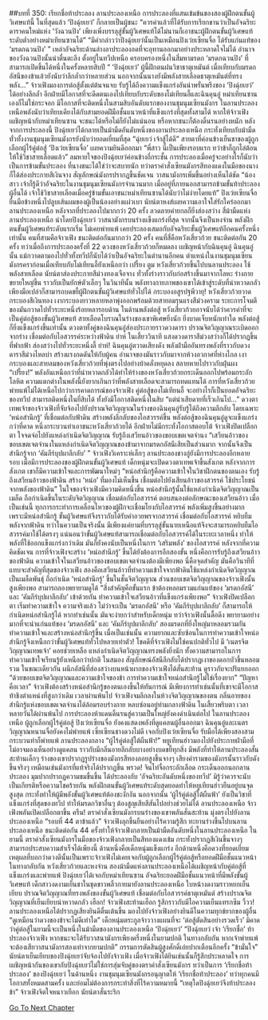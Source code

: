 ##บทที่ 350: เรียกชื่อท้าประลอง
ลานประลองเหนือ
การประลองที่แสนเข้มข้นของสองผู้ฝึกตนขั้นผู้วิเศษแท้นี้ ในที่สุดแล้ว ‘ปิงฉุ่ยเยว่’ ก็กลายเป็นผู้ชนะ
“ควรค่าแล้วที่ได้รับการเรียกขานว่าเป็นอัจฉริยะดาราคนใหม่แห่ง ‘วังฉวนปิง’ เพียงเพิ่งบรรลุสู่ขั้นผู้วิเศษแท้ได้ไม่นานก็เอาชนะผู้ฝึกตนขั้นผู้วิเศษแท้ระดับต่ำอย่างหม่าเทียนซานได้”
“มีคำกล่าวว่าปิงฉุ่ยเยว่นั้นเป็นเหมือนปิงเว่ยเซียนจื่อ ได้รับแก่นแท้ของ ‘มรดกฉวนปิง’ ”
เหล่าอัจฉริยะด้านล่างลาประลองอดที่จะอุทานออกมาอย่างประหลาดใจไม่ได้
อำนาจของวังฉวนปิงนั้นน่าตื่นตะลึง ตั้งอยู่ในทวีปเหนือ ครอบครองหนึ่งในสี่มหามรดก ‘มรดกฉวนปิง’ ที่สามารถเปิดขึ้นได้หนึ่งในครั้งหลายสิบปี
“ ‘ปิงฉุ่ยเยว่’ ผู้นี้ฝึกตนฝนวิชาธาตุเหมันต์ เมื่อเทียบกับมรดกอัสนีของข้าแล้วยังนับว่าลึกล้ำกว่าหลายส่วน นอกจากนั้นนางยังมีพลังสายเลือดธาตุเหมันต์ที่ทรงพลัง...”
จ้าวเฟิงมองการต่อสู้ตั้งแต่ต้นจนจบ รับรู้ได้ถึงความแข็งแกร่งอันน่าพรั่นพรึงของ ‘ปิงฉุ่ยเยว่’ ได้อย่างลึกล้ำ อีกฝ่ายมีโอกาสที่จะดีดตนเองไปเทียบกับระดับของโม่เทียนอี้และฉินคุนอู๋
หม่าเทียนซานเองก็ไม่ใช่กระจอก มีโอกาสที่จะติดหนึ่งในสามสิบอันดับแรกของงานชุมนุมเซียนมังกร ในลานประลองเหนือพลังนับว่าเทียบเคียงได้กับสามยอดฝีมือชั้นแนวหน้าที่แข็งแกร่งที่สุดทั้งสามได้
หากให้จ้าวเฟิงเผชิญหน้ากับหม่าเทียนซาน จะชนะได้หรือไม่ก็ยังไม่แน่นอน หรือหากชนะก็ต้องดิ้นรนอย่างหนัก
หลังจากการประลองนี้
ปิงฉุ่ยเยว่ได้กลายเป็นม้ามืดอันดับหนึ่งของลานประลองเหนือ กระทั่งเทียบกับม้ามืดทั่วทั้งงานชุมนุมเซียนมังกรยังนับว่ายอดเยี่ยมที่สุด
“ฉุ่ยเยว่ เจ้าสู้ได้ดี”
สายตาที่ค่อนข้างเย็นชาของผู้ถูกเลือกผู้ไร้คู่ต่อสู้ ‘ปิงเว่ยเซียนจื่อ’ เผยความยินดีออกมา
“พี่สาว นี่เป็นเพียงรอบแรก ทว่าข้าก็ถูกไล่ต้อนให้ใช้วิชาสายเลือดแล้ว”
ลมหายใจของปิงฉุ่ยเยว่ค่อนข้างถี่กระชั้น
การประลองเมื่อครู่จะอย่างไรก็นับว่าเป็นการข้ามขั้นประลอง ที่นางชนะได้ใช่ว่าจะสบายนัก
ทว่าตราคำสั่งเซียนมังกรสีทองแดงในมือของนางก็ได้ส่องประกายสีเงินจาง สัญลักษณ์มังกรปรากฏขึ้นชัดเจน วาสนามังกรเพิ่มขึ้นอย่างเห็นได้ชัด
“น้องสาว เจ้าก็รู้ดีว่าอัจฉริยะในงานชุมนุมเซียนมังกรจำนวนมาก เมื่ออยู่ที่ภายนอกสามารถข้ามขั้นท้าประลองผู้อื่นได้ เจ้าใช้วิชาสายเลือดเมื่อครู่ข้ามขั้นเอาชนะหม่าเทียนซานได้นับว่าไม่ง่ายโดยแท้”
ปิงเว่ยเซียนจื่อยื่นมือข้างหนึ่งไปลูบเส้นผมของผู้เป็นน้องอย่างแผ่วเบา นัยน์ตาหงส์เผยความเอาใจใส่รักใคร่ออกมา
ลานประลองเหนือ
หลังจากที่ประลองไปมากกว่า 20 ครั้ง ลวดลายค่ายกลก็ยิ่งส่องสว่าง
สี่ม้ามืดแห่งลานประลองเหนือ นำโดยปิงฉุ่ยเยว่ วาสนามังกรบนร่างแข็งแกร่งที่สุด
จากนั้นจึงเป็นหงจ๋าน พลังฝึกตนขั้นผู้วิเศษแท้ระดับแรกเริ่ม ไม่เคยพ่ายแพ้ เคยประลองเสมอกับอัจฉริยะขั้นผู้วิเศษแท้อีกคนครั้งหนึ่งเท่านั้น
คนที่สามคือจ้าวเฟิง ชนะติดต่อกันมากกว่า 20 ครั้ง
คนที่สี่คือหวังเสี่ยวก้วย ชนะติดต่อกัน 20 ครั้ง
ทว่าเมื่อถึงการประลองครั้งที่ 22 ดวงของหวังเสี่ยวก้วยก็หมดลง เผชิญหน้ากับฉินคุนอู๋
ฉินคุนอู๋นั้น แม้กวาดตามองไปทั่วทั้งทวีปก็นับได้ว่าเป็นอัจฉริยะในตำนานอีกคน ตำแหน่งในงานชุมนุมเซียนมังกรคราก่อนเมื่อเทียบกับโม่เทียนอี้ยังเหนือกว่า
เปรี้ยง ตูม
หวังเสี่ยวก้วยขึ้นไปบนลานประลอง ใช้พลังสายเลือด นัยน์ตาส่องประกายสีม่วงทองเจือจาง ทั่วทั้งร่างราวกับก่อสร้างขึ้นมาจากโลหะ ร่างกายขยายใหญ่ขึ้น ราวกับเป็นยักษ์ตัวเล็กๆ
ในวินาทีนั้น พลังทางกายภาพของเขาได้เข้าสู่ระดับที่น่าหวาดกลัว เพียงมือเปล่าก็สามารถบดขยี้ผู้ฝึกตนขั้นผู้วิเศษแท้ทั่วไปได้
กระบองอสูรปฐพีวายุ!
หวังเสี่ยวก้วยวาดกระบองสีเงินทอง เงากระบองยาวหลายหลาพุ่งออกพร้อมด้วยสายลมรุนแรงสีม่วงคราม ระยะการโจมตีของมันกวาดไปทั่วระยะหนึ่งร้อยหลารอบด้าน
ในด้านพลังต่อสู้ หวังเสี่ยวก้วยอาจนับได้ว่าควรค่าที่จะเป็นคู่ต่อสู้ของขั้นผู้วิเศษแท้
สายเลือดโบราณในร่างของเขาพิเศษยิ่งนัก ยิ่งบาดเจ็บหนักเท่าใด พลังต่อสู้ก็ยิ่งแข็งแกร่งขึ้นเท่านั้น
ดวงตาทั้งคู่ของฉินคุนอู๋ส่องประกายราวดวงดารา ปราณจิตวิญญาณระเบิดออกจากร่าง เชื่อมต่อกับไอสวรรค์ระหว่างฟ้าดิน
ย่าห์
ในเสี้ยววินาที แสงดวงดาราสีม่วงสว่างก็ได้ปรากฏขึ้นที่ฟากฟ้า ส่องสว่างไปทั่วระยะหนึ่งลี้
ย่าห์!
ฉินคุนอู๋ตวาดเสียงดัง พลังฝ่ามืออันทรงพลังที่ราวกับดวงดาราสีม่วงไหลบ่า สร้างแรงกดดันให้กับผู้คน อำนาจของมันราวกับมาจากห้วงอวกาศที่ห่างไกล
เงากระบองและสายลมของหวังเสี่ยวก้วยที่พุ่งตรงไปอย่างบ้าคลั่งหยุดลง สลายหายไปราวกับฝุ่นผง
“เปรี้ยง!”
พลังอันเหนือกว่าที่น่าหวาดกลัวได้ทำให้ร่างของหวังเสี่ยวก้วยกระเด็นออกไปพร้อมกระอักโลหิต
ความแตกต่างในพลังนี้ยังยากเกินกว่าที่พลังสายเลือดจะสามารถทดแทนได้
การที่หวังเสี่ยวก้วยพ่ายแพ้ไม่ได้เหนือไปกว่าการคาดการณ์ของจ้าวเฟิง คู่ต่อสู้ของโม่เทียนอี้ จะอย่างไรก็เป็นยอดอัจฉริยะของทวีป สามารถติดหนึ่งในยี่สิบได้ ทั้งยังมีโอกาสติดหนึ่งในสิบ
“แต่น่าเสียดายที่เร็วเกินไป...”
ดวงตาเทพเจ้าของจ้าวเฟิงที่จับจ้องไปยังปราณจิตวิญญาณในร่างของฉินคุนอู๋รับรู้ได้ถึงความลึกลับ
โดยเฉพาะ ‘หน่อสำนึกรู้’ ที่เชื่อมต่อกับฟ้าดิน สร้างพลังลึกลับของไอสวรรค์ขึ้น
พลังต่อสู้ของฉินคุนอู๋ดูจะแข็งแกร่งกว่าที่คาด หนึ่งกระบวนท่าเอาชนะหวังเสี่ยวก้วยได้ อีกฝ่ายไม่มีกระทั่งโอกาสตอบโต้
จ้าวเฟิงปิดเปลือกตา ใจจดจ่อไปยังแหล่งกำเนิดจิตวิญญาณ รับรู้ถึงเสวียนอ้าวของขอบเขตเจตจำนง
“เสวียนอ้าวของขอบเขตเจตจำนงในแหล่งกำเนิดจิตวิญญาณของข้ามาจากมรดกอัสนีเสียเป็นส่วนมาก จากนั้นจึงเป็นสำนึกรู้จาก ‘คัมภีร์บุปผาลึกลับ’ ”
จ้าวเฟิงวิเคราะห์เล็กๆ
ลานประลองชางกู่ยังมีการประลองอีกหลายรอบ เมื่อมีการประลองของผู้ฝึกตนขั้นผู้วิเศษแท้ เด็กหนุ่มจะเปิดดวงตาเทพเจ้าขึ้นสังเกต
หลังจากการสังเกต เขาก็มีความเข้าใจและการพัฒนาใหม่ๆ
“หน่อสำนึกรู้คือความเข้าใจในวิชาฝึกตนของตนเอง รับรู้ถึงเสวียนอ้าวของฟ้าดิน สร้าง ‘หน่อ’ ที่มองไม่เห็นขึ้น เชื่อมต่อไปยังเสียนอ้าวของสวรรค์ ใช้ประโยชน์จากพลังของฟ้าดิน”
ในใจของจ้าวเฟิงมีความคิดหนึ่งขึ้น
หน่อสำนึกรู้นั้นใช้แหล่งกำเนิดจิตวิญญาณเป็นเมล็ด ถือกำเนิดขึ้นในระดับจิตวิญญาณ เชื่อมต่อกับไอสวรรค์ ตอบสนองต่อลักษณะของเสวียนอ้าว
เมื่อเป็นเช่นนี้ ทุกการกระทำการเคลื่อนไหวของผู้ฝึกจะเชื่อมโยงกับไอสวรรค์ พลังเพิ่มสูงขึ้นอย่างมาก
เพราะมีหน่อสำนึกรู้ ขั้นผู้วิเศษแท้จึงราวกับได้รับคำอวยพรจากสวรรค์ เชื่อมต่อกับไอสวรรค์ หยิบยืมพลังจากฟ้าดิน
ทว่าในความเป็นจริงนั้น
มีเพียงแค่ยามที่บรรลุสู่ขั้นนายเหนือแท้จึงจะสามารถหยิบยืมไอสวรรค์มาใช้ได้ตรงๆ
แน่นอนว่าขั้นผู้วิเศษแท้สามารถเชื่อมต่อกับไอสวรรค์ได้ในระยะเวลาหนึ่ง ทำให้พลังที่ใช้ออกแข็งแกร่งกว่าเดิม มันก็ยังคงนับเป็นหนึ่งในการ ‘เสริมพลัง’ ของไอสวรรค์
หลังจากที่ความคิดชัดเจน
การที่จ้าวเฟิงจะสร้าง ‘หน่อสำนึกรู้’ ขึ้นได้ยังต้องการอีกสองขั้น
หนึ่งคือการรับรู้ถึงเสวียนอ้าวของฟ้าดิน ความเข้าใจในเสวียนอ้าวของขอบเขตเจตจำนงต้องมีเพียงพอ
นี่คือจุดสำคัญ มันคือวินาทีที่แทบจะสำคัญที่สุดของจ้าวเฟิง
สองคือเสวียนอ้าวที่ทำความเข้าใจจากฟ้าดินใช้แหล่งกำเนิดจิตวิญญาณเป็นเมล็ดพันธุ์ ถือกำเนิด ‘หน่อสำนึกรู้’ ขึ้นในชั้นจิตวิญญาณ
ส่วนขอบเขตจิตวิญญาณของจ้าวเฟิงนั้นสูงเพียงพอ สามารถลองพยายามดูได้
“สิ่งสำคัญคือขั้นแรก ข้าต้องหลอมรวมแก่นแท้ของ ‘มรดกอัสนี’ และ ‘คัมภีร์บุปผาลึกลับ’ เข้าด้วยกัน ทำความเข้าใจเสวียนอ้าวที่แข็งแกร่งเพียงพอ”
จ้าวเฟิงปิดเปลือกตา เริ่มทำความเข้าใจ
ความจริงแล้ว
ไม่ว่าจะเป็น ‘มรดกอัสนี’ หรือ ‘คัมภีร์บุปผาลึกลับ’ ก็สามารถให้กำเนิดหน่อสำนึกรู้ได้
หากทำเช่นนั้น มันจะง่ายกว่าสำหรับเด็กหนุ่ม
ทว่าจ้าวเฟิงนั้นดื้อดึง พยายามอย่างมากที่จะนำแก่นแท้ของ ‘มรดกอัสนี’ และ ‘คัมภีร์บุปผาลึกลับ’ สองมรดกที่ยิ่งใหญ่มาหลอมรวมกัน ทำความเข้าใจและสร้างหน่อสำนึกรู้ขึ้น
เมื่อเป็นเช่นนั้น
ความยากและซับซ้อนในการทำความเข้าใจหน่อสำนึกรู้จึงเหนือกว่าขั้นผู้วิเศษแท้ทั่วไปหลายเท่าตัว!
โชคดีที่จ้าวเฟิงไม่ใช่คนปกติทั่วไป มี ‘เนตรจิตวิญญาณเทพเจ้า’ คอยช่วยเหลือ แหล่งกำเนิดจิตวิญญาณทรงพลังยิ่งนัก ทั้งความสามารถในการทำความเข้าใจเรียนรู้ยังเหนือกว่าปกติ
ในสมอง
สัญลักษณ์อัสนีลึกลับได้ปรากฏเงาของดอกบัวขึ้นหลอมรวม
ในขณะเดียวกัน
ผนึกอัสนีที่ส่องสว่างบนหน้าผากของจ้าวเฟิงได้สั่นสะท้าน ดูราวกับจะปริแยกออก
“ด้วยขอบเขตจิตวิญญาณและความเข้าใจของข้า การทำความเข้าใจหน่อสำนึกรู้ไม่ใช่เรื่องยาก”
“ปัญหาคือเวลา”
จ้าวเฟิงต้องสร้างหน่อสำนึกรู้ของตนเองขึ้นให้ทันการณ์
มีเพียงการทำเช่นนั้นที่เขาจะมีโอกาสท้าชิงตำแหน่งที่สูงกว่าเดิม
เวลาผ่านพ้นไป
จ้าวเฟิงจมลึกลงในห้วงจิตวิญญาณของตน กลิ่นอายของสำนึกรู้แห่งขอบเขตเจตจำนงได้ล้อมรอบร่างกาย หลบซ่อนอยู่ท่ามกลางฟ้าดิน
ในเสี้ยวพริบตา เวลาหลายวันได้ผ่านพ้นไป
การประลองห้าแดนดิ้นรนสู่ความเป็นใหญ่ยังคงดำเนินต่อไป
ในลานประลองเหนือ
ผู้ถูกเลือกผู้ไร้คู่ต่อสู้ ปิงเว่ยเซียนจื่อ ยังคงแสดงพลังที่ดูแคลนผู้อื่นออกมา
ฉินคุนอู๋และเนตรวิญญาณหนานจื่อยังคงไม่พ่ายแพ้
เซี่ยเซียนชางดวงไม่ดี เจอกับปิงเว่ยเซียนจื่อ รับมือได้เพียงสองสามกระบวนท่าก็พ่ายแพ้
ลานประลองกลาง
“ผู้ไร้คู่ต่อสู้ใต้ผืนฟ้า!”
หยูเทียนฮ่าวมองไปยังประกายฝ่ามือที่ไม่อาจมองเห็นอย่างดูแคลน ราวกับมีกลิ่นอายลึกลับบางอย่างบดขยี้ทุกสิ่ง มีพลังที่ทำให้ลานประลองสั่นสะท้านเล็กๆ
ร่างของเขาปรากฏรูปร่างของมังกรสีทองลอยสูงขึ้นจางๆ เสียงคำรามของมังกรนั้นราวกับดังขึ้นจริงๆ เหมือนเช่นมังกรที่แท้จริงได้ปรากฏขึ้น
พรวด!
จินไท่จื่อกระอักเลือด กระเด็นออกนอกลานประลอง มุมปากปรากฏความขมขื่นขึ้น
ได้ประลองกับ ‘อัจฉริยะอันดับหนึ่งของทวีป’ มิรู้ว่าควรจะนับเป็นเกียรติหรือความโชคร้ายกัน
พลังฝึกตนขั้นผู้วิเศษแท้ระดับสุดยอดทำให้หยูเทียนฮ่าวยืนอยู่บนจุดสูงสุด กระทั่งทำให้ผู้มีพลังขั้นผู้วิเศษแท้ต้องชะงักงัน
นอกจากนั้น ‘ผู้ไร้คู่ต่อสู้ใต้ผืนฟ้า’ ยังเป็นวิชาที่แข็งแกร่งที่สุดของทวีป ทำให้มรดกวิชาอื่นๆ ต้องสูญเสียสีสันไปอย่างช่วยไม่ได้
ลานประลองเหนือ
จ้าวเฟิงพลันเปิดเปลือกตาขึ้น
ครืน!
ตราคำสั่งเซียนมังกรบนร่างของเขาพลันสั่นสะท้าน มุ่งตรงไปยังลานประลองเหนือ
“รอบที่ 44 ตาข้าแล้ว”
จ้าวเฟิงลุกขึ้นยืนอย่างไร้ความรู้สึก ทะยานร่างขึ้นไปบนลานประลองเหนือ
ชนะติดต่อกัน 44 ครั้งทำให้จ้าวเฟิงกลายเป็นม้ามืดอันดับหนึ่งในลานประลองเหนือ
ในยามนี้
ตราคำสั่งเซียนมังกรในมือของจ้าวเฟิงกลายเป็นสีทองแดงเข้ม กระทั่งปรากฏสีเงินขึ้นจางๆ
สามารถประสบความสำเร็จได้เพียงนี้ ด้านหนึ่งคือเด็กหนุ่มแข็งแกร่ง อีกด้านหนึ่งคือดวงที่ยอดเยี่ยม
เหตุผลที่บอกว่าดวงดีนั้นเป็นเพราะจ้าวเฟิงไม่เคยเจอกับผู้ถูกเลือกผู้ไร้คู่ต่อสู้หรือยอดฝีมือชั้นแนวหน้า
ในทางกลับกัน หวังเสี่ยวก้วยและหงจ๋าน สองม้ามืดแห่งลานประลองเหนือได้เผชิญหน้ากับคู่ต่อสู้ที่แข็งแกร่งและพ่ายแพ้
ปิงฉุ่ยเยว่ได้เจอกับหม่าเทียนซาน อัจฉริยะยอดฝีมือชั้นแนวหน้าที่มีพลังขั้นผู้วิเศษแท้
เด็กสาวงดงามเย็นชาในชุดขาวพลิ้วกายมายังลานประลองเหนือ ใบหน้างดงามราวหยกเย็นเยียบ
ปราณจิตวิญญาณที่ทรงพลังของขั้นผู้วิเศษแท้ เชื่อมต่อกับไอสวรรค์ธาตุเหมันต์ สร้างปราณจิตวิญญาณที่เย็นเยียบน่าหวาดกลัว
เฮือก!
จ้าวเฟิงสะท้านเฮือก รู้สึกราวกับมีไอความเย็นแทรกซึม
วิ้วว!
ลานประลองเหนือได้ปรากฏเสียงยินดีตื่นเต้นขึ้น มองไปยังจ้าวเฟิงอย่างยินดีในความทุกข์ยากของผู้อื่น
“ดูเหมือนว่าดวงของข้าจะไม่ดีเท่าใด”
เด็กหนุ่มตระกูลจ้าววางแผนที่จะ ‘ต่อสู้ตัดสินอย่างรวดเร็ว’ มิคาดว่าคู่ต่อสู้ในยามนี้จะเป็นหนึ่งในม้ามืดของลานประลองเหนือ ‘ปิงฉุ่ยเยว่’
“ปิงฉุ่ยเยว่ เจ้า ‘เรียกชื่อ’ ท้าประลองจ้าวเฟิง หากชนะจะได้รับวาสนามังกรเพียงครึ่งหนึ่งในยามปกติ ในทางกลับกัน หากเจ้าพ่ายแพ้จะต้องเสียวาสนามังกรสองเท่าจากยามปกติ”
กรรมการตัดสินผู้สูงศักดิ์เอ่ยปากเตือนอีกครั้ง
“ข้ามั่นใจ”
นัยน์ตาเย็นเยียบของปิงฉุ่ยเยว่จับจ้องไปยังจ้าวเฟิง
เมื่อจ้าวเฟิงได้ยินเช่นนั้นก็รู้สึกประหลาดใจ การเผชิญหน้ากันของเขากับปิงฉุ่ยเยว่ไม่ใช่การสุ่มจับคู่ของตราคำสั่งเซียนมังกร ทว่าเป็นการ ‘เรียกชื่อท้าประลอง’ ของปิงฉุ่ยเยว่
ในด้านหนึ่ง งานชุมนุมเซียนมังกรอนุญาตให้ ‘เรียกชื่อท้าประลอง’ ทว่าทุกคนมีโอกาสทั้งหมดสามครั้ง และย่อมไม่ต้องการกระทำสิ่งที่ไร้ความหมายนี้
“เหตุใดปิงฉุ่ยเยว่จึงท้าประลองข้า”
จ้าวเฟิงจิตใจหนาวเยือก นัยน์ตาสั่นระริก


[Go To Next Chapter]( ./130.md)